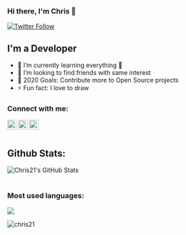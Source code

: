 ### Hi there, I'm Chris 👋

[![Twitter Follow](https://img.shields.io/twitter/follow/Chris21?color=1DA1F2&logo=twitter&style=for-the-badge)](https://twitter.com/intent/follow?original_referer=https%3A%2F%2Fgithub.com%2F21lChrisl12&screen_name=21lChrisl12)

## I'm a Developer

- 🌱 I’m currently learning everything 🤣
- 👯 I’m looking to find friends with same interest
- 🥅 2020 Goals: Contribute more to Open Source projects
- ⚡ Fun fact: I love to draw

### Connect with me:

[<img align="left" alt="Chris | YouTube" width="22px" src="https://cdn.jsdelivr.net/npm/simple-icons@v3/icons/youtube.svg" />][youtube]
[<img align="left" alt="Chris21 | Twitter" width="22px" src="https://cdn.jsdelivr.net/npm/simple-icons@v3/icons/twitter.svg" />][twitter]
[<img align="left" alt="Chris21 | Instagram" width="22px" src="https://cdn.jsdelivr.net/npm/simple-icons@v3/icons/instagram.svg" />][instagram]

<br/>
<br/>

## Github Stats:

<img align="left" alt="Chris21's GitHub Stats" src="https://github-readme-stats.vercel.app/api?username=Chris166&show_icons=true&hide_border=true" />

<br/>
<br/>

### Most used languages:

<a href="https://github.com/Chris166">
  <img align="center" src="https://github-readme-stats.vercel.app/api/top-langs/?username=chris166&theme=light&hide_langs_below=1" />
</a>

<br/>

<p align="left"> <img src="https://komarev.com/ghpvc/?username=chris166&label=Views&color=blue&style=plastic" alt="chris21" /> </p>

[twitter]: https://twitter.com/21lChrisl12
[youtube]: https://www.youtube.com/channel/UC1BqxiuZ2giJKhLeKgcEjMA?view_as=subscriber
[instagram]: https://www.instagram.com/chris.0021/
